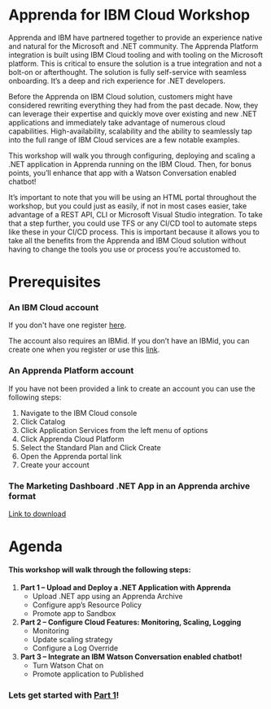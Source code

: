 # Apprenda for IBM Cloud Workshop
Apprenda and IBM have partnered together to provide an experience native and natural for the Microsoft and .NET community. The Apprenda Platform integration is built using IBM Cloud tooling and with tooling on the Microsoft platform.  This is critical to ensure the solution is a true integration and not a bolt-on or afterthought. The solution is fully self-service with seamless onboarding. It’s a deep and rich experience for .NET developers.

Before the Apprenda on IBM Cloud solution, customers might have considered rewriting everything they had from the past decade.  Now, they can leverage their expertise and quickly move over existing and new .NET applications and immediately take advantage of numerous cloud capabilities.  High-availability, scalability and the ability to seamlessly tap into the full range of IBM Cloud services are a few notable examples. 

This workshop will walk you through configuring, deploying and scaling a .NET application in Apprenda running on the IBM Cloud.  Then, for bonus points, you’ll enhance that app with a Watson Conversation enabled chatbot! 

It’s important to note that you will be using an HTML portal throughout the workshop, but you could just as easily, if not in most cases easier, take advantage of a REST API, CLI or Microsoft Visual Studio integration.  To take that a step further, you could use TFS or any CI/CD tool to automate steps like these in your CI/CD process.  This is important because it allows you to take all the benefits from the Apprenda and IBM Cloud solution without having to change the tools you use or process you’re accustomed to. 

# Prerequisites

### An IBM Cloud account  
If you don't have one register [here](https://www.google.com/url?sa=t&rct=j&q=&esrc=s&source=web&cd=1&cad=rja&uact=8&ved=0ahUKEwjw6eD4nc7XAhUK64MKHeyHBlIQFggoMAA&url=https%3A%2F%2Fconsole.bluemix.net%2Fregistration%2F&usg=AOvVaw3eiPyFAhSRwvjqm8mH1os0).

The account also requires an IBMid.  If you don’t have an IBMid, you can create one when you register or use this [link](https://www.google.com/url?sa=t&rct=j&q=&esrc=s&source=web&cd=2&cad=rja&uact=8&ved=0ahUKEwjw6eD4nc7XAhUK64MKHeyHBlIQFgguMAE&url=https%3A%2F%2Fwww.ibm.com%2Faccount%2Fus-en%2Fsignup%2Fregister.html&usg=AOvVaw3I0OTmS6B2yVIS539FjYTQ).

### An Apprenda Platform account  
If you have not been provided a link to create an account you can use the following steps:
1. Navigate to the IBM Cloud console
2. Click Catalog
3. Click Application Services from the left menu of options
4. Click Apprenda Cloud Platform 
5. Select the Standard Plan and Click Create
6. Open the Apprenda portal link
7. Create your account

### The Marketing Dashboard .NET App in an Apprenda archive format
[Link to download](https://github.com/apprenda/apprenda-ibm-cloud-workshop/raw/master/Marketing-Dashboard-Archive.zip)

# Agenda
#### This workshop will walk through the following steps:
1. **Part 1 – Upload and Deploy a .NET Application with Apprenda**
   - Upload .NET app using an Apprenda Archive	
   - Configure app’s Resource Policy
   - Promote app to Sandbox
2. **Part 2 – Configure Cloud Features: Monitoring, Scaling, Logging**
   - Monitoring
   - Update scaling strategy
   - Configure a Log Override
3. **Part 3 – Integrate an IBM Watson Conversation enabled chatbot!**
   - Turn Watson Chat on
   - Promote application to Published 

### Lets get started with [Part 1](https://github.com/apprenda/apprenda-ibm-cloud-workshop/wiki/Part-1-%E2%80%93-Upload-and-Deploy-a-.NET-Application-with-Apprenda)!
